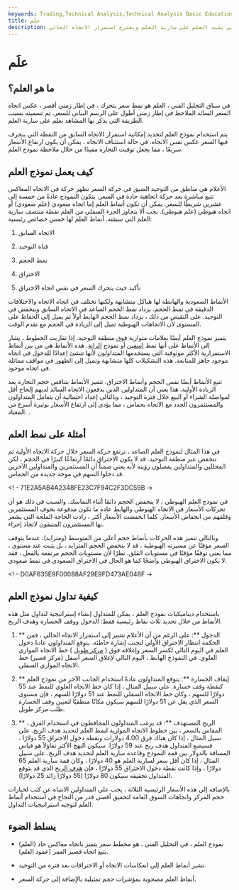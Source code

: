 ```yaml
---
keywords: Trading,Technical Analysis,Technical Analysis Basic Education
title: علَم
description: العلم هو نمط رسم بياني فني يشبه العلم على سارية العلم ويقترح استمرار الاتجاه الحالي.
---
```


# علَم
## ما هو العلم؟

في سياق التحليل الفني ، العلم هو نمط سعر يتحرك ، في إطار زمني أقصر ، عكس اتجاه السعر السائد الملاحظ في إطار زمني أطول على الرسم البياني للسعر. تم تسميته بسبب الطريقة التي يذكر بها المشاهد بعلم على سارية العلم.

يتم استخدام نموذج العلم لتحديد إمكانية استمرار الاتجاه السابق من النقطة التي ينجرف فيها السعر عكس نفس الاتجاه. في حالة استئناف الاتجاه ، يمكن أن يكون ارتفاع الأسعار سريعًا ، مما يجعل توقيت التجارة مفيدًا من خلال ملاحظة نموذج العلم.

## كيف يعمل نموذج العلم

الأعلام هي مناطق من التوحيد الضيق في حركة السعر تظهر حركة في الاتجاه المعاكس تتبع مباشرة بعد حركة اتجاهية حادة في السعر. يتكون النموذج عادةً من خمسة إلى عشرين شريطًا للسعر. يمكن أن تكون أنماط العلم إما اتجاه صعودي (علم صعودي) أو اتجاه هبوطي (علم هبوطي). يجب ألا يتجاوز الجزء السفلي من العلم نقطة منتصف سارية العلم التي سبقته. أنماط العلم لها خمس خصائص رئيسية:

1. الاتجاه السابق

1. قناة التوحيد

1. نمط الحجم

1. الاختراق

1. تأكيد حيث يتحرك السعر في نفس اتجاه الاختراق

الأنماط الصعودية والهابطة لها هياكل متشابهة ولكنها تختلف في اتجاه الاتجاه والاختلافات الدقيقة في نمط الحجم. يزداد نمط الحجم الصاعد في الاتجاه السابق وينخفض في التوحيد. على النقيض من ذلك ، يزداد نمط الحجم الهابط أولاً ثم يميل إلى الحفاظ على المستوى لأن الاتجاهات الهبوطية تميل إلى الزيادة في الحجم مع تقدم الوقت.

يتميز نموذج العلم أيضًا بعلامات متوازية فوق منطقة التوحيد. إذا تقاربت الخطوط ، يشار إلى الأنماط على أنها نمط [إسفين](/wedge) أو نموذج [الراية](/pennant). هذه الأنماط هي من بين أنماط الاستمرارية الأكثر موثوقية التي يستخدمها المتداولون لأنها تنشئ إعدادًا للدخول في اتجاه موجود جاهز للمتابعة. هذه التشكيلات كلها متشابهة وتميل إلى الظهور في مواقف مماثلة في اتجاه موجود.

تتبع الأنماط أيضًا نفس الحجم وأنماط الاختراق. تتميز الأنماط بتناقص حجم التجارة بعد الزيادة الأولية. هذا يعني أن المتداولين الذين يدفعون الاتجاه السائد لديهم إلحاح أقل لمواصلة الشراء أو البيع خلال فترة التوحيد ، وبالتالي إعداد احتمالية أن يتعامل المتداولون والمستثمرون الجدد مع الاتجاه بحماس ، مما يؤدي إلى ارتفاع الأسعار بوتيرة أسرع من المعتاد. .

## أمثلة على نمط العلم

في هذا المثال لنموذج العلم الصاعد ، ترتفع حركة السعر خلال حركة الاتجاه الأولية ثم تنخفض عبر منطقة التوحيد. قد لا يكون الاختراق دائمًا ارتفاعًا كبيرًا في الحجم ، لكن المحللين والمتداولين يفضلون رؤيته لأنه يعني ضمناً أن المستثمرين والمتداولين الآخرين قد دخلوا السهم في موجة جديدة من الحماس.

<! - 71E2A5AB4A2348FE23C7F94C2F3DC59B ->

في نموذج العلم الهبوطي ، لا ينخفض الحجم دائمًا أثناء التماسك. والسبب في ذلك هو أن تحركات الأسعار في الاتجاه الهبوطي والهابط عادة ما تكون مدفوعة بخوف المستثمرين وقلقهم من انخفاض الأسعار. كلما انخفضت الأسعار أكثر ، زادت الحاجة الملحة التي يشعر بها المستثمرون المتبقون لاتخاذ إجراء.

وبالتالي تتميز هذه الحركات بأنماط حجم أعلى من المتوسط (ومتزايد). عندما يتوقف السعر مؤقتًا عن مسيرته الهبوطية ، قد لا ينخفض الحجم المتزايد ، بل يثبت عند مستوى ، مما يعني توقفًا مؤقتًا في مستويات القلق. نظرًا لأن مستويات الحجم مرتفعة بالفعل ، فقد لا يكون الاختراق الهبوطي واضحًا كما هو الحال في الاختراق الصعودي في نمط صعودي.

<! - D0AF635E9F00088AF29E9FD473AE048F ->

## كيفية تداول نموذج العلم

باستخدام ديناميكيات نموذج العلم ، يمكن للمتداول إنشاء إستراتيجية لتداول مثل هذه الأنماط من خلال تحديد ثلاث نقاط رئيسية فقط: الدخول ووقف الخسارة وهدف الربح.

1. ** الدخول **: على الرغم من أن الأعلام تشير إلى استمرار الاتجاه الحالي ، فمن الحكمة انتظار الاختراق الأولي لتجنب إشارة خاطئة. يتوقع المتداولون عادةً دخول العلم في اليوم التالي لكسر السعر وإغلاقه فوق ( [مركز طويل](/long) ) خط الاتجاه الموازي العلوي. في النموذج الهابط ، اليوم التالي لإغلاق السعر أسفل (مركز قصير) خط الاتجاه الموازي السفلي.

1. ** إيقاف الخسارة **: يتوقع المتداولون عادةً استخدام الجانب الآخر من نموذج العلم كنقطة وقف خسارة. على سبيل المثال ، إذا كان خط الاتجاه العلوي للنمط عند 55 دولارًا للسهم ، وكان خط الاتجاه السفلي للنمط عند 51 دولارًا للسهم ، فإن مستوى السعر الذي يقل عن 51 دولارًا للسهم سيكون مكانًا منطقيًا لتعيين وقف الخسارة طلب مركز طويل.

1. ** الربح المستهدف **: قد يرغب المتداولون المحافظون في استخدام الفرق ، المقاس بالسعر ، بين خطوط الاتجاه الموازية لنمط العلم لتحديد هدف الربح. على سبيل المثال ، إذا كان هناك فرق 4.00 دولارات ونقطة دخول الاختراق 55 دولارًا ، فسيضع المتداول هدف ربح عند 59 دولارًا. سيكون النهج الأكثر تفاؤلاً هو قياس المسافة بالدولار بين قمة النموذج وقاعدة سارية العلم لتحديد هدف الربح. على سبيل المثال ، إذا كان أقل سعر لسارية العلم هو 40 دولارًا ، وكان قمة سارية العلم 65 دولارًا ، وإذا كانت نقطة دخول الاختراق 55 دولارًا ، فإن [هدف الربح](/profit-target) الذي قد يتوقع المتداول تحقيقه سيكون 80 دولارًا (55 دولارًا زائد 25 دولارًا).

بالإضافة إلى هذه الأسعار الرئيسية الثلاثة ، يجب على المتداولين الانتباه عن كثب لخيارات حجم المركز واتجاهات السوق العامة لتحقيق أقصى قدر من النجاح في استخدام أنماط العلم لتوجيه استراتيجيات التداول.

## يسلط الضوء

- نموذج العلم ، في التحليل الفني ، هو مخطط سعر يتميز باتجاه معاكس حاد (العلم) يتبع اتجاه قصير العمر (عمود العلم).

- تشير أنماط العلم إلى انعكاسات الاتجاه أو الاختراقات بعد فترة من التوحيد.

- أنماط العلم مصحوبة بمؤشرات حجم تمثيلية بالإضافة إلى حركة السعر.

